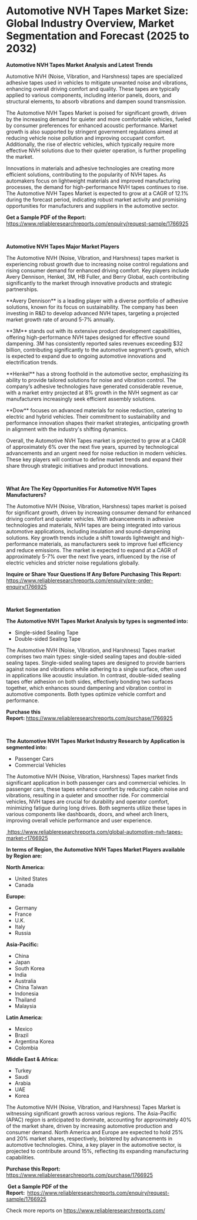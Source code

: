 <p><h1>Automotive NVH Tapes Market Size: Global Industry Overview, Market Segmentation and Forecast (2025 to 2032)</h1></p><p><strong>Automotive NVH Tapes Market Analysis and Latest Trends</strong></p>
<p><p>Automotive NVH (Noise, Vibration, and Harshness) tapes are specialized adhesive tapes used in vehicles to mitigate unwanted noise and vibrations, enhancing overall driving comfort and quality. These tapes are typically applied to various components, including interior panels, doors, and structural elements, to absorb vibrations and dampen sound transmission.</p><p>The Automotive NVH Tapes Market is poised for significant growth, driven by the increasing demand for quieter and more comfortable vehicles, fueled by consumer preferences for enhanced acoustic performance. Market growth is also supported by stringent government regulations aimed at reducing vehicle noise pollution and improving occupant comfort. Additionally, the rise of electric vehicles, which typically require more effective NVH solutions due to their quieter operation, is further propelling the market.</p><p>Innovations in materials and adhesive technologies are creating more efficient solutions, contributing to the popularity of NVH tapes. As automakers focus on lightweight materials and improved manufacturing processes, the demand for high-performance NVH tapes continues to rise. The Automotive NVH Tapes Market is expected to grow at a CAGR of 12.1% during the forecast period, indicating robust market activity and promising opportunities for manufacturers and suppliers in the automotive sector.</p></p>
<p><strong>Get a Sample PDF of the Report:&nbsp;</strong> <a href="https://www.reliableresearchreports.com/enquiry/request-sample/1766925?utm_campaign=2109&utm_medium=2&utm_source=Github&utm_content=ia&utm_term=02022025&utm_id=automotive-nvh-tapes">https://www.reliableresearchreports.com/enquiry/request-sample/1766925</a></p>
<p>&nbsp;</p>
<p><strong>Automotive NVH Tapes Major Market Players</strong></p>
<p><p>The Automotive NVH (Noise, Vibration, and Harshness) tapes market is experiencing robust growth due to increasing noise control regulations and rising consumer demand for enhanced driving comfort. Key players include Avery Dennison, Henkel, 3M, HB Fuller, and Berry Global, each contributing significantly to the market through innovative products and strategic partnerships.</p><p>**Avery Dennison** is a leading player with a diverse portfolio of adhesive solutions, known for its focus on sustainability. The company has been investing in R&D to develop advanced NVH tapes, targeting a projected market growth rate of around 5-7% annually.</p><p>**3M** stands out with its extensive product development capabilities, offering high-performance NVH tapes designed for effective sound dampening. 3M has consistently reported sales revenues exceeding $32 billion, contributing significantly to the automotive segment’s growth, which is expected to expand due to ongoing automotive innovations and electrification trends.</p><p>**Henkel** has a strong foothold in the automotive sector, emphasizing its ability to provide tailored solutions for noise and vibration control. The company’s adhesive technologies have generated considerable revenue, with a market entry projected at 8% growth in the NVH segment as car manufacturers increasingly seek efficient assembly solutions.</p><p>**Dow** focuses on advanced materials for noise reduction, catering to electric and hybrid vehicles. Their commitment to sustainability and performance innovation shapes their market strategies, anticipating growth in alignment with the industry's shifting dynamics.</p><p>Overall, the Automotive NVH Tapes market is projected to grow at a CAGR of approximately 6% over the next five years, spurred by technological advancements and an urgent need for noise reduction in modern vehicles. These key players will continue to define market trends and expand their share through strategic initiatives and product innovations.</p></p>
<p>&nbsp;</p>
<p><strong>What Are The Key Opportunities For Automotive NVH Tapes Manufacturers?</strong></p>
<p><p>The Automotive NVH (Noise, Vibration, Harshness) tapes market is poised for significant growth, driven by increasing consumer demand for enhanced driving comfort and quieter vehicles. With advancements in adhesive technologies and materials, NVH tapes are being integrated into various automotive applications, including insulation and sound-dampening solutions. Key growth trends include a shift towards lightweight and high-performance materials, as manufacturers seek to improve fuel efficiency and reduce emissions. The market is expected to expand at a CAGR of approximately 5-7% over the next five years, influenced by the rise of electric vehicles and stricter noise regulations globally.</p></p>
<p><strong>Inquire or Share Your Questions If Any Before Purchasing This Report:</strong> <a href="https://www.reliableresearchreports.com/enquiry/pre-order-enquiry/1766925?utm_campaign=2109&utm_medium=2&utm_source=Github&utm_content=ia&utm_term=02022025&utm_id=automotive-nvh-tapes">https://www.reliableresearchreports.com/enquiry/pre-order-enquiry/1766925</a></p>
<p>&nbsp;</p>
<p><strong>Market Segmentation</strong></p>
<p><strong>The Automotive NVH Tapes Market Analysis by types is segmented into:</strong></p>
<p><ul><li>Single-sided Sealing Tape</li><li>Double-sided Sealing Tape</li></ul></p>
<p><p>The Automotive NVH (Noise, Vibration, and Harshness) Tapes market comprises two main types: single-sided sealing tapes and double-sided sealing tapes. Single-sided sealing tapes are designed to provide barriers against noise and vibrations while adhering to a single surface, often used in applications like acoustic insulation. In contrast, double-sided sealing tapes offer adhesion on both sides, effectively bonding two surfaces together, which enhances sound dampening and vibration control in automotive components. Both types optimize vehicle comfort and performance.</p></p>
<p><strong>Purchase this Report:&nbsp;</strong><a href="https://www.reliableresearchreports.com/purchase/1766925?utm_campaign=2109&utm_medium=2&utm_source=Github&utm_content=ia&utm_term=02022025&utm_id=automotive-nvh-tapes">https://www.reliableresearchreports.com/purchase/1766925</a></p>
<p>&nbsp;</p>
<p><strong>The Automotive NVH Tapes Market Industry Research by Application is segmented into:</strong></p>
<p><ul><li>Passenger Cars</li><li>Commercial Vehicles</li></ul></p>
<p><p>The Automotive NVH (Noise, Vibration, Harshness) Tapes market finds significant application in both passenger cars and commercial vehicles. In passenger cars, these tapes enhance comfort by reducing cabin noise and vibrations, resulting in a quieter and smoother ride. For commercial vehicles, NVH tapes are crucial for durability and operator comfort, minimizing fatigue during long drives. Both segments utilize these tapes in various components like dashboards, doors, and wheel arch liners, improving overall vehicle performance and user experience.</p></p>
<p><a href="https://www.reliableresearchreports.com/global-automotive-nvh-tapes-market-r1766925?utm_campaign=2109&utm_medium=2&utm_source=Github&utm_content=ia&utm_term=02022025&utm_id=automotive-nvh-tapes">&nbsp;https://www.reliableresearchreports.com/global-automotive-nvh-tapes-market-r1766925</a></p>
<p><strong>In terms of Region, the Automotive NVH Tapes Market Players available by Region are:</strong></p>
<p>
    <p> <strong> North America: </strong>
        <ul>
            <li>United States</li>
            <li>Canada</li>
        </ul>
        </p> 
    <p> <strong> Europe: </strong>
        <ul>
            <li>Germany</li>
            <li>France</li>
            <li>U.K.</li>
            <li>Italy</li>
            <li>Russia</li>
        </ul>
        </p> 
    <p> <strong> Asia-Pacific: </strong>
        <ul>
            <li>China</li>
            <li>Japan</li>
            <li>South Korea</li>
            <li>India</li>
            <li>Australia</li>
            <li>China Taiwan</li>
            <li>Indonesia</li>
            <li>Thailand</li>
            <li>Malaysia</li>
        </ul>
        </p> 
    <p> <strong> Latin America: </strong>
        <ul>
            <li>Mexico</li>
            <li>Brazil</li>
            <li>Argentina Korea</li>
            <li>Colombia</li>
        </ul>
        </p> 
    <p> <strong> Middle East & Africa: </strong>
        <ul>
            <li>Turkey</li>
            <li>Saudi</li>
            <li>Arabia</li>
            <li>UAE</li>
            <li>Korea</li>
        </ul>
    </p>
    </p>
<p><p>The Automotive NVH (Noise, Vibration, and Harshness) Tapes Market is witnessing significant growth across various regions. The Asia-Pacific (APAC) region is anticipated to dominate, accounting for approximately 40% of the market share, driven by increasing automotive production and consumer demand. North America and Europe are expected to hold 25% and 20% market shares, respectively, bolstered by advancements in automotive technologies. China, a key player in the automotive sector, is projected to contribute around 15%, reflecting its expanding manufacturing capabilities.</p></p>
<p><strong>Purchase this Report: </strong><a href="https://www.reliableresearchreports.com/purchase/1766925?utm_campaign=2109&utm_medium=2&utm_source=Github&utm_content=ia&utm_term=02022025&utm_id=automotive-nvh-tapes">https://www.reliableresearchreports.com/purchase/1766925</a></p>
<p>&nbsp;<strong>Get a Sample PDF of the Report:&nbsp;&nbsp;</strong><a href="https://www.reliableresearchreports.com/enquiry/request-sample/1766925?utm_campaign=2109&utm_medium=2&utm_source=Github&utm_content=ia&utm_term=02022025&utm_id=automotive-nvh-tapes">https://www.reliableresearchreports.com/enquiry/request-sample/1766925</a></p>
<p><strong></strong></p>
<p>Check more reports on <a href="https://www.reliableresearchreports.com/?utm_campaign=2109&utm_medium=2&utm_source=Github&utm_content=ia&utm_term=02022025&utm_id=automotive-nvh-tapes">https://www.reliableresearchreports.com/</a></p>